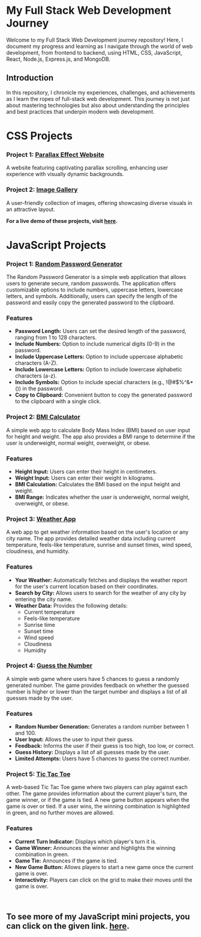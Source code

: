 # My Full Stack Web Development Journey

Welcome to my Full Stack Web Development journey repository! Here, I document my progress and learning as I navigate through the world of web development, from frontend to backend, using HTML, CSS, JavaScript, React, Node.js, Express.js, and MongoDB.

## Introduction

In this repository, I chronicle my experiences, challenges, and achievements as I learn the ropes of full-stack web development. This journey is not just about mastering technologies but also about understanding the principles and best practices that underpin modern web development.

# CSS Projects

### Project 1: [Parallax Effect Website](https://tauqueer-css-projects.netlify.app/1.parallax%20effect/)

A website featuring captivating parallax scrolling, enhancing user experience with visually dynamic backgrounds.

### Project 2: [Image Gallery](https://tauqueer-css-projects.netlify.app/2.image%20gallery/)

A user-friendly collection of images, offering showcasing diverse visuals in an attractive layout.

**For a live demo of these projects, visit [here](https://tauqueer-css-projects.netlify.app/).**


# JavaScript Projects

### Project 1: [Random Password Generator](https://tauqueer-javascript-projects.netlify.app/6.passwordgenerator/)

The Random Password Generator is a simple web application that allows users to generate secure, random passwords. The application offers customizable options to include numbers, uppercase letters, lowercase letters, and symbols. Additionally, users can specify the length of the password and easily copy the generated password to the clipboard.

### Features
- **Password Length:** Users can set the desired length of the password, ranging from 1 to 128 characters.
- **Include Numbers:** Option to include numerical digits (0-9) in the password.
- **Include Uppercase Letters:** Option to include uppercase alphabetic characters (A-Z).
- **Include Lowercase Letters:** Option to include lowercase alphabetic characters (a-z).
- **Include Symbols:** Option to include special characters (e.g., !@#$%^&*()) in the password.
- **Copy to Clipboard:** Convenient button to copy the generated password to the clipboard with a single click.


### Project 2: [BMI Calculator](https://tauqueer-javascript-projects.netlify.app/2.bmicalculator/)

A simple web app to calculate Body Mass Index (BMI) based on user input for height and weight. The app also provides a BMI range to determine if the user is underweight, normal weight, overweight, or obese.

### Features
- **Height Input:** Users can enter their height in centimeters.
- **Weight Input:** Users can enter their weight in kilograms.
- **BMI Calculation:** Calculates the BMI based on the input height and weight.
- **BMI Range:** Indicates whether the user is underweight, normal weight, overweight, or obese.


### Project 3: [Weather App](https://tauqueer-javascript-projects.netlify.app/7.weatherapp/)

A web app to get weather information based on the user's location or any city name. The app provides detailed weather data including current temperature, feels-like temperature, sunrise and sunset times, wind speed, cloudiness, and humidity.

### Features
- **Your Weather:** Automatically fetches and displays the weather report for the user's current location based on their coordinates.
- **Search by City:** Allows users to search for the weather of any city by entering the city name.
- **Weather Data:** Provides the following details:
  - Current temperature
  - Feels-like temperature
  - Sunrise time
  - Sunset time
  - Wind speed
  - Cloudiness
  - Humidity

### Project 4: [Guess the Number](https://tauqueer-javascript-projects.netlify.app/4.guessthenumber/)

A simple web game where users have 5 chances to guess a randomly generated number. The game provides feedback on whether the guessed number is higher or lower than the target number and displays a list of all guesses made by the user.

### Features
- **Random Number Generation:** Generates a random number between 1 and 100.
- **User Input:** Allows the user to input their guess.
- **Feedback:** Informs the user if their guess is too high, too low, or correct.
- **Guess History:** Displays a list of all guesses made by the user.
- **Limited Attempts:** Users have 5 chances to guess the correct number.

### Project 5: [Tic Tac Toe](https://tauqueer-javascript-projects.netlify.app/8.tictactoe/)

A web-based Tic Tac Toe game where two players can play against each other. The game provides information about the current player's turn, the game winner, or if the game is tied. A new game button appears when the game is over or tied. If a user wins, the winning combination is highlighted in green, and no further moves are allowed.

### Features
- **Current Turn Indicator:** Displays which player's turn it is.
- **Game Winner:** Announces the winner and highlights the winning combination in green.
- **Game Tie:** Announces if the game is tied.
- **New Game Button:** Allows players to start a new game once the current game is over.
- **Interactivity:** Players can click on the grid to make their moves until the game is over.
<br>

## **To see more of my JavaScript mini projects, you can click on the given link. [here](https://tauqueer-javascript-projects.netlify.app/).**





